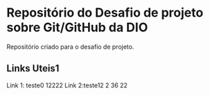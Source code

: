 # Repositório do Desafio de projeto sobre Git/GitHub da DIO
Repositório criado para o desafio de projeto.


## Links Uteis1
Link 1: teste0
12222
Link 2:teste12
2
36
22
